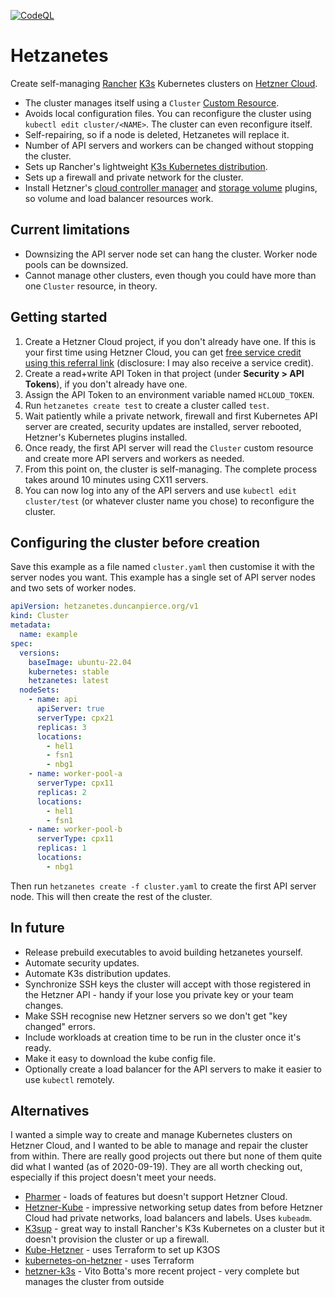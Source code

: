 [![CodeQL](https://github.com/duncanpierce/hetzanetes/actions/workflows/github-code-scanning/codeql/badge.svg)](https://github.com/duncanpierce/hetzanetes/actions/workflows/github-code-scanning/codeql)

# Hetzanetes

Create self-managing [Rancher](https://www.rancher.com/products/k3s) [K3s](https://github.com/k3s-io/k3s) Kubernetes clusters on [Hetzner Cloud](https://www.hetzner.com/cloud).

* The cluster manages itself using a `Cluster` [Custom Resource](https://kubernetes.io/docs/concepts/extend-kubernetes/api-extension/custom-resources/).
* Avoids local configuration files. You can reconfigure the cluster using `kubectl edit cluster/<NAME>`. The cluster can even reconfigure itself.
* Self-repairing, so if a node is deleted, Hetzanetes will replace it.
* Number of API servers and workers can be changed without stopping the cluster.
* Sets up Rancher's lightweight [K3s Kubernetes distribution](https://github.com/rancher/k3s/).
* Sets up a firewall and private network for the cluster.
* Install Hetzner's [cloud controller manager](https://github.com/hetznercloud/hcloud-cloud-controller-manager) and [storage volume](https://github.com/hetznercloud/csi-driver) plugins, so volume and load balancer resources work.

## Current limitations

* Downsizing the API server node set can hang the cluster. Worker node pools can be downsized.
* Cannot manage other clusters, even though you could have more than one `Cluster` resource, in theory.

## Getting started

1. Create a Hetzner Cloud project, if you don't already have one. If this is your first time using Hetzner Cloud, you can get [free service credit using this referral link](https://hetzner.cloud/?ref=0obWH96gyXNL) (disclosure: I may also receive a service credit).
2. Create a read+write API Token in that project (under **Security > API Tokens**), if you don't already have one.
3. Assign the API Token to an environment variable named `HCLOUD_TOKEN`.
4. Run `hetzanetes create test` to create a cluster called `test`.
5. Wait patiently while a private network, firewall and first Kubernetes API server are created, security updates are installed, server rebooted, Hetzner's Kubernetes plugins installed.
6. Once ready, the first API server will read the `Cluster` custom resource and create more API servers and workers as needed.
7. From this point on, the cluster is self-managing. The complete process takes around 10 minutes using CX11 servers.
8. You can now log into any of the API servers and use `kubectl edit cluster/test` (or whatever cluster name you chose) to reconfigure the cluster.

## Configuring the cluster before creation

Save this example as a file named `cluster.yaml` then customise it with the server nodes you want.
This example has a single set of API server nodes and two sets of worker nodes.

```yaml
apiVersion: hetzanetes.duncanpierce.org/v1
kind: Cluster
metadata:
  name: example
spec:
  versions:
    baseImage: ubuntu-22.04
    kubernetes: stable
    hetzanetes: latest
  nodeSets:
    - name: api
      apiServer: true
      serverType: cpx21
      replicas: 3
      locations:
        - hel1
        - fsn1
        - nbg1
    - name: worker-pool-a
      serverType: cpx11
      replicas: 2
      locations:
        - hel1
        - fsn1
    - name: worker-pool-b
      serverType: cpx11
      replicas: 1
      locations:
        - nbg1
```

Then run `hetzanetes create -f cluster.yaml` to create the first API server node. This will then create the rest of the cluster.

## In future

* Release prebuild executables to avoid building hetzanetes yourself.
* Automate security updates.
* Automate K3s distribution updates.
* Synchronize SSH keys the cluster will accept with those registered in the Hetzner API - handy if your lose you private key or your team changes.
* Make SSH recognise new Hetzner servers so we don't get "key changed" errors.
* Include workloads at creation time to be run in the cluster once it's ready.
* Make it easy to download the kube config file.
* Optionally create a load balancer for the API servers to make it easier to use `kubectl` remotely.

## Alternatives

I wanted a simple way to create and manage Kubernetes clusters on Hetzner Cloud, and I wanted to be able to manage
and repair the cluster from within. There are really good projects out there but none of them quite did what I wanted (as of 2020-09-19).
They are all worth checking out, especially if this project doesn't meet your needs.

* [Pharmer](https://github.com/pharmer/pharmer) - loads of features but doesn't support Hetzner Cloud.
* [Hetzner-Kube](https://github.com/xetys/hetzner-kube) - impressive networking setup dates from before Hetzner Cloud had private networks, load balancers and labels. Uses `kubeadm`.
* [K3sup](https://github.com/alexellis/k3sup) - great way to install Rancher's K3s Kubernetes on a cluster but it doesn't provision the cluster or up a firewall.
* [Kube-Hetzner](https://github.com/mysticaltech/kube-hetzner) - uses Terraform to set up K3OS
* [kubernetes-on-hetzner](https://github.com/LWJ/kubernetes-on-hetzner) - uses Terraform
* [hetzner-k3s](https://github.com/vitobotta/hetzner-k3s) - Vito Botta's more recent project - very complete but manages the cluster from outside
